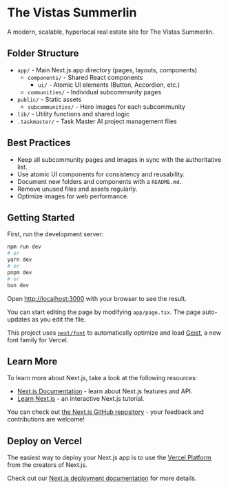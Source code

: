 # The Vistas Summerlin

A modern, scalable, hyperlocal real estate site for The Vistas Summerlin.

## Folder Structure

- `app/` - Main Next.js app directory (pages, layouts, components)
  - `components/` - Shared React components
    - `ui/` - Atomic UI elements (Button, Accordion, etc.)
  - `communities/` - Individual subcommunity pages
- `public/` - Static assets
  - `subcommunities/` - Hero images for each subcommunity
- `lib/` - Utility functions and shared logic
- `.taskmaster/` - Task Master AI project management files

## Best Practices
- Keep all subcommunity pages and images in sync with the authoritative list.
- Use atomic UI components for consistency and reusability.
- Document new folders and components with a `README.md`.
- Remove unused files and assets regularly.
- Optimize images for web performance.

## Getting Started

First, run the development server:

```bash
npm run dev
# or
yarn dev
# or
pnpm dev
# or
bun dev
```

Open [http://localhost:3000](http://localhost:3000) with your browser to see the result.

You can start editing the page by modifying `app/page.tsx`. The page auto-updates as you edit the file.

This project uses [`next/font`](https://nextjs.org/docs/app/building-your-application/optimizing/fonts) to automatically optimize and load [Geist](https://vercel.com/font), a new font family for Vercel.

## Learn More

To learn more about Next.js, take a look at the following resources:

- [Next.js Documentation](https://nextjs.org/docs) - learn about Next.js features and API.
- [Learn Next.js](https://nextjs.org/learn) - an interactive Next.js tutorial.

You can check out [the Next.js GitHub repository](https://github.com/vercel/next.js) - your feedback and contributions are welcome!

## Deploy on Vercel

The easiest way to deploy your Next.js app is to use the [Vercel Platform](https://vercel.com/new?utm_medium=default-template&filter=next.js&utm_source=create-next-app&utm_campaign=create-next-app-readme) from the creators of Next.js.

Check out our [Next.js deployment documentation](https://nextjs.org/docs/app/building-your-application/deploying) for more details.

